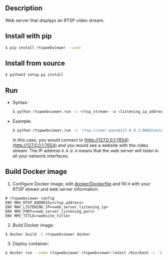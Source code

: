 Description
-----------

Web server that displays an RTSP video stream.

Install with pip
----------------

```bash
$ pip install rtspwebviewer --user
```

Install from source
-------------------

```bash
$ python3 setup.py install
```

Run 
---

* Syntax:
  ```bash
  $ python rtspwebviewer.run -u <rtsp_stream> -a <listening_ip_address> -p <port> -t <web_title>
  ```

* Example:
  ```bash
  $ python rtspwebviewer.run -u 'rtsp://user:pass@127.0.0.1:8669/unicast' -a 0.0.0.0 -p 7654 -t 'RTSP Web Viewer'
  ```
  In this case, you would connect to [http://127.0.0.1:7654](http://127.0.0.1:7654) and you would see a website with the video stream. The IP address `0.0.0.0` means that the web server will listen in all your network interfaces.
  
 
 Build Docker image
-------------------
1. Configure Docker image, edit [docker/Dockerfile](docker/Dockerfile) and fill it with your RTSP stream and web server information:
```
# rtspwebviewer config
ENV RWV_RTSP_ADDRESS=<rtsp_address>
ENV RWV_LISTENING_IP=<web_server_listening_ip>
ENV RMV_PORT=<web_server_listening_port>
ENV RMV_TITLE=<website_title>
```

2. Build Docker image:
```bash
$ docker build -t rtspwebviewer docker
```

3. Deploy container:
```bash
$ docker run --name rtspwebviewer rtspwebviewer:latest /bin/bash -c 'sleep infinity'
```
